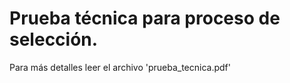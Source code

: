 # Prueba técnica para proceso de selección.

Para más detalles leer el archivo 'prueba_tecnica.pdf'
